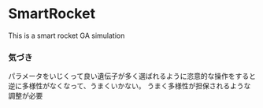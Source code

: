 # SmartRocket
This is a smart rocket GA simulation


### 気づき

パラメータをいじくって良い遺伝子が多く選ばれるように恣意的な操作をすると逆に多様性がなくなって、うまくいかない。
うまく多様性が担保されるような調整が必要